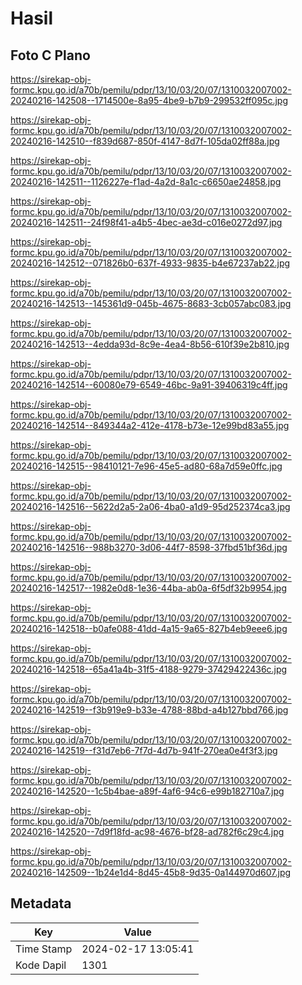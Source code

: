 # Hasil

## Foto C Plano

https://sirekap-obj-formc.kpu.go.id/a70b/pemilu/pdpr/13/10/03/20/07/1310032007002-20240216-142508--1714500e-8a95-4be9-b7b9-299532ff095c.jpg

https://sirekap-obj-formc.kpu.go.id/a70b/pemilu/pdpr/13/10/03/20/07/1310032007002-20240216-142510--f839d687-850f-4147-8d7f-105da02ff88a.jpg

https://sirekap-obj-formc.kpu.go.id/a70b/pemilu/pdpr/13/10/03/20/07/1310032007002-20240216-142511--1126227e-f1ad-4a2d-8a1c-c6650ae24858.jpg

https://sirekap-obj-formc.kpu.go.id/a70b/pemilu/pdpr/13/10/03/20/07/1310032007002-20240216-142511--24f98f41-a4b5-4bec-ae3d-c016e0272d97.jpg

https://sirekap-obj-formc.kpu.go.id/a70b/pemilu/pdpr/13/10/03/20/07/1310032007002-20240216-142512--071826b0-637f-4933-9835-b4e67237ab22.jpg

https://sirekap-obj-formc.kpu.go.id/a70b/pemilu/pdpr/13/10/03/20/07/1310032007002-20240216-142513--145361d9-045b-4675-8683-3cb057abc083.jpg

https://sirekap-obj-formc.kpu.go.id/a70b/pemilu/pdpr/13/10/03/20/07/1310032007002-20240216-142513--4edda93d-8c9e-4ea4-8b56-610f39e2b810.jpg

https://sirekap-obj-formc.kpu.go.id/a70b/pemilu/pdpr/13/10/03/20/07/1310032007002-20240216-142514--60080e79-6549-46bc-9a91-39406319c4ff.jpg

https://sirekap-obj-formc.kpu.go.id/a70b/pemilu/pdpr/13/10/03/20/07/1310032007002-20240216-142514--849344a2-412e-4178-b73e-12e99bd83a55.jpg

https://sirekap-obj-formc.kpu.go.id/a70b/pemilu/pdpr/13/10/03/20/07/1310032007002-20240216-142515--98410121-7e96-45e5-ad80-68a7d59e0ffc.jpg

https://sirekap-obj-formc.kpu.go.id/a70b/pemilu/pdpr/13/10/03/20/07/1310032007002-20240216-142516--5622d2a5-2a06-4ba0-a1d9-95d252374ca3.jpg

https://sirekap-obj-formc.kpu.go.id/a70b/pemilu/pdpr/13/10/03/20/07/1310032007002-20240216-142516--988b3270-3d06-44f7-8598-37fbd51bf36d.jpg

https://sirekap-obj-formc.kpu.go.id/a70b/pemilu/pdpr/13/10/03/20/07/1310032007002-20240216-142517--1982e0d8-1e36-44ba-ab0a-6f5df32b9954.jpg

https://sirekap-obj-formc.kpu.go.id/a70b/pemilu/pdpr/13/10/03/20/07/1310032007002-20240216-142518--b0afe088-41dd-4a15-9a65-827b4eb9eee6.jpg

https://sirekap-obj-formc.kpu.go.id/a70b/pemilu/pdpr/13/10/03/20/07/1310032007002-20240216-142518--65a41a4b-31f5-4188-9279-37429422436c.jpg

https://sirekap-obj-formc.kpu.go.id/a70b/pemilu/pdpr/13/10/03/20/07/1310032007002-20240216-142519--f3b919e9-b33e-4788-88bd-a4b127bbd766.jpg

https://sirekap-obj-formc.kpu.go.id/a70b/pemilu/pdpr/13/10/03/20/07/1310032007002-20240216-142519--f31d7eb6-7f7d-4d7b-941f-270ea0e4f3f3.jpg

https://sirekap-obj-formc.kpu.go.id/a70b/pemilu/pdpr/13/10/03/20/07/1310032007002-20240216-142520--1c5b4bae-a89f-4af6-94c6-e99b182710a7.jpg

https://sirekap-obj-formc.kpu.go.id/a70b/pemilu/pdpr/13/10/03/20/07/1310032007002-20240216-142520--7d9f18fd-ac98-4676-bf28-ad782f6c29c4.jpg

https://sirekap-obj-formc.kpu.go.id/a70b/pemilu/pdpr/13/10/03/20/07/1310032007002-20240216-142509--1b24e1d4-8d45-45b8-9d35-0a144970d607.jpg


## Metadata

| Key        | Value               |
| ---------- | ------------------- |
| Time Stamp | 2024-02-17 13:05:41 |
| Kode Dapil | 1301                |



